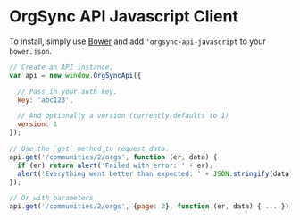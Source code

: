 # OrgSync API Javascript Client

To install, simply use [Bower](https://github.com/twitter/bower) and add
`'orgsync-api-javascript` to your `bower.json`.

```js
// Create an API instance.
var api = new window.OrgSyncApi({

  // Pass in your auth key.
  key: 'abc123',

  // And optionally a version (currently defaults to 1)
  version: 1
});

// Use the `get` method to request data.
api.get('/communities/2/orgs', function (er, data) {
  if (er) return alert('Failed with error: ' + er);
  alert('Everything went better than expected: ' + JSON.stringify(data));
});

// Or with parameters
api.get('/communities/2/orgs', {page: 2}, function (er, data) { ... });
```

